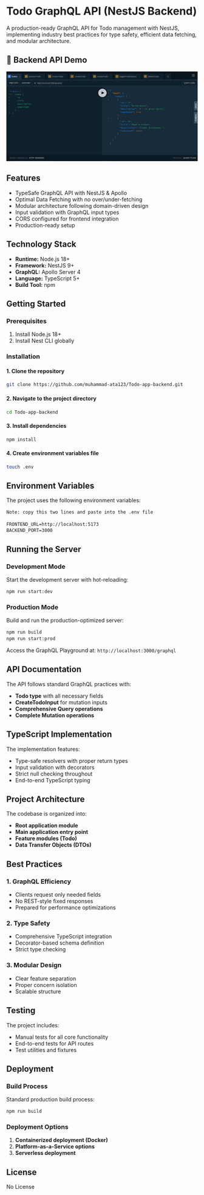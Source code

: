 # Todo GraphQL API (NestJS Backend)

A production-ready GraphQL API for Todo management with NestJS, implementing industry best practices for type safety, efficient data fetching, and modular architecture.

## 🎥 Backend API Demo

[![Watch the demo](src/demo/thumbnailImage.png)](src/demo//Todo-App-Backend-Demo.mp4)


## Features

- TypeSafe GraphQL API with NestJS & Apollo
- Optimal Data Fetching with no over/under-fetching
- Modular architecture following domain-driven design
- Input validation with GraphQL input types
- CORS configured for frontend integration
- Production-ready setup

## Technology Stack

- **Runtime:** Node.js 18+
- **Framework:** NestJS 9+
- **GraphQL:** Apollo Server 4
- **Language:** TypeScript 5+
- **Build Tool:** npm

## Getting Started

### Prerequisites

1. Install Node.js 18+
2. Install Nest CLI globally

### Installation

#### 1. Clone the repository
```sh
git clone https://github.com/muhammad-ata123/Todo-app-backend.git
```

#### 2. Navigate to the project directory
```sh
cd Todo-app-backend
```

#### 3. Install dependencies
```sh
npm install
```

#### 4. Create environment variables file
```sh
touch .env
```

## Environment Variables

The project uses the following environment variables:


```env
Note: copy this two lines and paste into the .env file 

FRONTEND_URL=http://localhost:5173
BACKEND_PORT=3000
```

## Running the Server

### Development Mode
Start the development server with hot-reloading:
```sh
npm run start:dev
```

### Production Mode
Build and run the production-optimized server:
```sh
npm run build
npm run start:prod
```

Access the GraphQL Playground at: `http://localhost:3000/graphql`

## API Documentation

The API follows standard GraphQL practices with:

- **Todo type** with all necessary fields
- **CreateTodoInput** for mutation inputs
- **Comprehensive Query operations**
- **Complete Mutation operations**

## TypeScript Implementation

The implementation features:

- Type-safe resolvers with proper return types
- Input validation with decorators
- Strict null checking throughout
- End-to-end TypeScript typing

## Project Architecture

The codebase is organized into:

- **Root application module**
- **Main application entry point**
- **Feature modules (Todo)**
- **Data Transfer Objects (DTOs)**

## Best Practices

### 1. GraphQL Efficiency
- Clients request only needed fields
- No REST-style fixed responses
- Prepared for performance optimizations

### 2. Type Safety
- Comprehensive TypeScript integration
- Decorator-based schema definition
- Strict type checking

### 3. Modular Design
- Clear feature separation
- Proper concern isolation
- Scalable structure

## Testing

The project includes:

- Manual tests for all core functionality
- End-to-end tests for API routes
- Test utilities and fixtures

## Deployment

### Build Process
Standard production build process:
```sh
npm run build
```

### Deployment Options
1. **Containerized deployment (Docker)**
2. **Platform-as-a-Service options**
3. **Serverless deployment**

## License

No License

